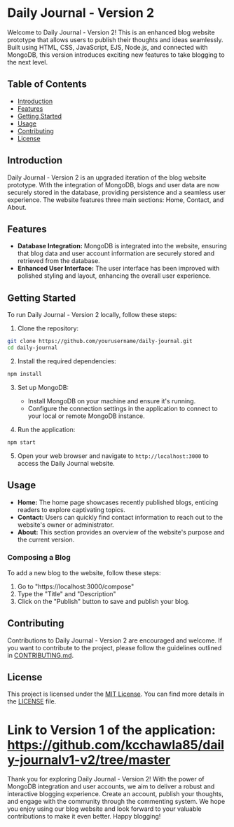 
# Daily Journal - Version 2

Welcome to Daily Journal - Version 2! This is an enhanced blog website prototype that allows users to publish their thoughts and ideas seamlessly. Built using HTML, CSS, JavaScript, EJS, Node.js, and connected with MongoDB, this version introduces exciting new features to take blogging to the next level.

## Table of Contents

- [Introduction](#introduction)
- [Features](#features)
- [Getting Started](#getting-started)
- [Usage](#usage)
- [Contributing](#contributing)
- [License](#license)

## Introduction

Daily Journal - Version 2 is an upgraded iteration of the blog website prototype. With the integration of MongoDB, blogs and user data are now securely stored in the database, providing persistence and a seamless user experience. The website features three main sections: Home, Contact, and About.

## Features

- **Database Integration:** MongoDB is integrated into the website, ensuring that blog data and user account information are securely stored and retrieved from the database.
- **Enhanced User Interface:** The user interface has been improved with polished styling and layout, enhancing the overall user experience.

## Getting Started

To run Daily Journal - Version 2 locally, follow these steps:

1. Clone the repository:

```bash
git clone https://github.com/yourusername/daily-journal.git
cd daily-journal
```

2. Install the required dependencies:

```bash
npm install
```

3. Set up MongoDB:
   - Install MongoDB on your machine and ensure it's running.
   - Configure the connection settings in the application to connect to your local or remote MongoDB instance.

4. Run the application:

```bash
npm start
```

5. Open your web browser and navigate to `http://localhost:3000` to access the Daily Journal website.

## Usage

- **Home:** The home page showcases recently published blogs, enticing readers to explore captivating topics.
- **Contact:** Users can quickly find contact information to reach out to the website's owner or administrator.
- **About:** This section provides an overview of the website's purpose and the current version.

### Composing a Blog

To add a new blog to the website, follow these steps:

1. Go to "https://localhost:3000/compose"
2. Type the "Title" and "Description"
3. Click on the "Publish" button to save and publish your blog.

## Contributing

Contributions to Daily Journal - Version 2 are encouraged and welcome. If you want to contribute to the project, please follow the guidelines outlined in [CONTRIBUTING.md](https://github.com/yourusername/daily-journal/blob/main/CONTRIBUTING.md).

## License

This project is licensed under the [MIT License](https://opensource.org/licenses/MIT). You can find more details in the [LICENSE](https://github.com/yourusername/daily-journal/blob/main/LICENSE) file.

# Link to Version 1 of the application: https://github.com/kcchawla85/daily-journalv1-v2/tree/master

Thank you for exploring Daily Journal - Version 2! With the power of MongoDB integration and user accounts, we aim to deliver a robust and interactive blogging experience. Create an account, publish your thoughts, and engage with the community through the commenting system. We hope you enjoy using our blog website and look forward to your valuable contributions to make it even better. Happy blogging!
